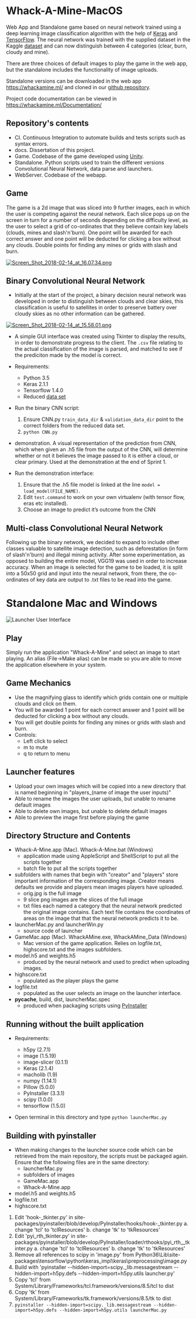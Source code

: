 # Whack-A-Mine-MacOS
Web App and Standalone game based on neural network trained using a deep learning image classification algorithm with the help of [Keras](https://keras.io/) and [TensorFlow](https://www.tensorflow.org/). The neural network was trained with the supplied dataset in the Kaggle [dataset](https://www.kaggle.com/c/planet-understanding-the-amazon-from-space/data) and can now distinguish between 4 categories (clear, burn, cloudy and mine).

There are three choices of default images to play the game in the web app, but the standalone includes the functionality of image uploads.

Standalone versions can be downloaded in the web app https://whackamine.ml/ and cloned in our [github repository](https://github.com/Team-CSM).

Project code documentation can be viewed in https://whackamine.ml/Documentation/

## Repository's contents
- CI.			Continuous Integration to automate builds and tests scripts such as syntax errors.
- docs.			Dissertation of this project.
- Game.			Codebase of the game developed using [Unity](https://unity3d.com/).
- Standalone.	Python scripts used to train the different versions Convolutional Neural Network, data parse and launchers.
- WebServer.	Codebase of the webapp.

## Game
The game is a 2d image that was sliced into 9 further images, each in which the user is competing against the neural network. Each slice pops up on the screen in turn for a number of seconds depending on the difficulty level, as the user to select a grid of co-ordinates that they believe contain key labels (clouds, mines and slash'n'burn). One point will be awarded for each correct answer and one point will be deducted for clicking a box without any clouds. Double points for finding any mines or grids with slash and burn.

[![Screen_Shot_2018-02-14_at_16.07.34.png](https://s13.postimg.org/kb4jcxip3/Screen_Shot_2018-02-14_at_16.07.34.png)](https://postimg.org/image/ijbki0zc3/)

## Binary Convolutional Neural Network
- Initially at the start of the project, a binary decision neural network was developed in order to distinguish between clouds and clear skies, this classification is useful to satellites in order to preserve battery over cloudy skies as no other information can be gathered.

[![Screen_Shot_2018-02-14_at_15.58.01.png](https://s13.postimg.org/i5a8ig2dz/Screen_Shot_2018-02-14_at_15.58.01.png)](https://postimg.org/image/apaywneoj/)

- A simple GUI interface was created using Tkinter to display the results, in order to demonstrate progress to the client. The `.csv` file relating to the actual classification of the image is parsed, and matched to see if the prediciton made by the model is correct.

- Requirements:
	- Python 3.5
	- Keras 2.1.1
	- Tensorflow 1.4.0
	- Reduced [data set](https://drive.google.com/file/d/1QjvzyQEgdijjch93Q7xfNklzLWy2lNob/view)

- Run the binary CNN script:
	1. Ensure CNN.py `train_data_dir` & `validation_data_dir` point to the correct folders from the reduced data set.
	2. `python CNN.py`

- demonstration. A visual representation of the prediction from CNN, which when given an .h5 file from the output of the CNN, will determine whether or not it believes the image passed to it is either a cloud, or clear primary. Used at the demonstration at the end of Sprint 1.

- Run the demonstration interface:
	1. Ensure that the .h5 file model is linked at the line `model = load_model(FILE_NAME)`.
	2. Edit `test.command` to work on your own virtualenv (with tensor flow, eras etc installed).
	3. Choose an image to predict it’s outcome from the CNN

## Multi-class Convolutional Neural Network
Following up the binary network, we decided to expand to include other classes valuable to satellite image detection, such as deforestation (in form of slash'n'burn) and illegal mining activity. After some experimentation, as opposed to building the entire model, VGG19 was used in order to increase accuracy. When an image is selected for the game to be loaded, it is split into a 50x50 grid and input into the neural network, from there, the co-ordinates of key data are output to .txt files to be read into the game.

# Standalone Mac and Windows

![Launcher User Interface](https://s14.postimg.org/cjzb0t7td/Screen_Shot_2018-03-15_at_17.46.05.png)

## Play
Simply run the application "Whack-A-Mine" and select an image to start playing. An alias (File->Make alias) can be made so you are able to move the application elsewhere in your system.

## Game Mechanics
- Use the magnifying glass to identify which grids contain one or multiple clouds and click on them.
- You will be awarded 1 point for each correct answer and 1 point will be deducted for clicking a box without any clouds.
- You will get double points for finding any mines or grids with slash and burn.
- Controls:
	- Left click to select
	- m to mute
	- q to return to menu

## Launcher features
- Upload your own images which will be copied into a new directory that is named beginning in "players_(name of image the user inputs)"
- Able to rename the images the user uploads, but unable to rename default images
- Able to delete own images, but unable to delete default images
- Able to preview the image first before playing the game

## Directory Structure and Contents
- Whack-A-Mine.app (Mac). Whack-A-Mine.bat (Windows)
	- application made using AppleScript and ShellScript to put all the scripts together
	- batch file to put all the scripts together
- subfolders with names that begin with "creator" and "players" store important information of the corresponding image. Creator means defaults we provide and players mean images players have uploaded.
	- orig.jpg is the full image
	- 9 slice png images are the slices of the full image
	- txt files each named a category that the neural network predicted the original image contains. Each text file contains the coordinates of areas on the image that that the neural network predicts it to be.
- launcherMac.py and launcherWin.py
	- source code of launcher
- GameMac.app (Mac). WhackAMine.exe, WhackAMine_Data (Windows)
	- Mac version of the game application. Relies on logfile.txt, highscore.txt and the images subfolders.
- model.h5 and weights.h5
	- produced by the neural network and used to predict when uploading images.
- highscore.txt
	- populated as the player plays the game
- logfile.txt
	- populated as the user selects an image on the launcher interface.
- __pycache__, build, dist, launcherMac.spec
	- produced when packaging scripts using [PyInstaller](https://www.pyinstaller.org/)

## Running without the built application
- Requirements:
	- h5py (2.7.1)
	- image (1.5.19)
	- image-slicer (0.1.1)
	- Keras (2.1.4)
	- macholib (1.9)
	- numpy (1.14.1)
	- Pillow (5.0.0)
	- PyInstaller (3.3.1)
	- scipy (1.0.0)
	- tensorflow (1.5.0)

- Open terminal in this directory and type ```python launcherMac.py```

## Building with pyinstaller
- When making changes to the launcher source code which can be retrieved from the main repository, the scripts must be packaged again. Ensure that the following files are in the same directory:
	- launcherMac.py
	- subfolders of images
	- GameMac.app
	- Whack-A-Mine.app
- model.h5 and weights.h5
- logfile.txt
- highscore.txt

1. Edit 'hook-_tkinter.py' in site-packages/pyinstaller/blob/develop/PyInstaller/hooks/hook-_tkinter.py
    a. change 'tcl' to 'tclResources'
    b. change 'tk' to 'tkResources'
2. Edit 'pyi_rth_tkinter.py' in site-packages/pyinstaller/blob/develop/PyInstaller/loader/rthooks/pyi_rth__tkinter.py
    a. change 'tcl' to 'tclResources'
    b. change 'tk' to 'tkResources'
3. Remove all references to scipy in 'image.py' from Python36\Lib\site-packages\tensorflow\python\keras_impl\keras\preprocessing\image.py
4. Build with 'pyinstaller --hidden-import=scipy._lib.messagestream --hidden-import=h5py.defs --hidden-import=h5py.utils launcher.py'
5. Copy 'tcl' from System/Library/Frameworks/tcl.framework/versions/8.5/tcl to dist
6. Copy 'tk' from System/Library/Frameworks/tk.framework/versions/8.5/tk to dist
7. ```pyinstaller --hidden-import=scipy._lib.messagestream --hidden-import=h5py.defs --hidden-import=h5py.utils launcherMac.py```


